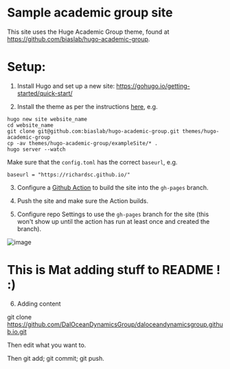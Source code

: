 # Sample academic group site

This site uses the Huge Academic Group theme, found at https://github.com/biaslab/hugo-academic-group.

# Setup:

1. Install Hugo and set up a new site: https://gohugo.io/getting-started/quick-start/

2. Install the theme as per the instructions [here](https://github.com/biaslab/hugo-academic-group), e.g.
```
hugo new site website_name
cd website_name
git clone git@github.com:biaslab/hugo-academic-group.git themes/hugo-academic-group
cp -av themes/hugo-academic-group/exampleSite/* .
hugo server --watch
```
Make sure that the `config.toml` has the correct `baseurl`, e.g.
```
baseurl = "https://richardsc.github.io/"
```

3. Configure a [Github Action](https://gohugo.io/hosting-and-deployment/hosting-on-github/#build-hugo-with-github-action) to build the site into the `gh-pages` branch.

4. Push the site and make sure the Action builds.

5. Configure repo Settings to use the `gh-pages` branch for the site (this won't show up until the action has run at least once and created the branch).

![image](https://user-images.githubusercontent.com/233584/143870276-d18e2c29-e203-4a87-9d1d-0c210b6dbfde.png)

# This is Mat adding stuff to README ! :)

6. Adding content

git clone https://github.com/DalOceanDynamicsGroup/daloceandynamicsgroup.github.io.git

Then edit what you want to.

Then git add; git commit; git push.

